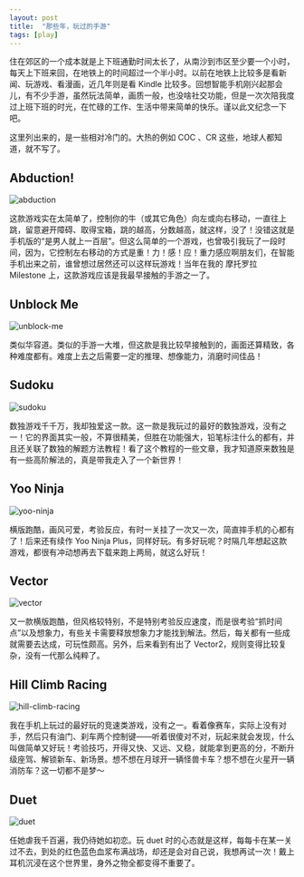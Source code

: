 ```yaml
---
layout: post
title:  "那些年，玩过的手游"
tags: [play]
---
```


住在郊区的一个成本就是上下班通勤时间太长了，从南沙到市区至少要一个小时，每天上下班来回，在地铁上的时间超过一个半小时。以前在地铁上比较多是看新闻、玩游戏、看漫画，近几年则是看 Kindle 比较多。回想智能手机刚兴起那会儿，有不少手游，虽然玩法简单，画质一般，也没啥社交功能，但是一次次陪我度过上班下班的时光，在忙碌的工作、生活中带来简单的快乐。谨以此文纪念一下吧。

这里列出来的，是一些相对冷门的。大热的例如 COC 、CR 这些，地球人都知道，就不写了。

## Abduction!

![abduction](/images/blog/2019-07-10-mobile-games/abduction.jpg)

这款游戏实在太简单了，控制你的牛（或其它角色）向左或向右移动，一直往上跳，留意避开障碍、取得宝箱，跳的越高，分数越高，就这样，没了！没错这就是手机版的“是男人就上一百层”。但这么简单的一个游戏，也曾吸引我玩了一段时间，因为，它控制左右移动的方式是重！力！感！应！重力感应啊朋友们，在智能手机出来之前，谁曾想过居然还可以这样玩游戏！当年在我的 摩托罗拉 Milestone 上，这款游戏应该是我最早接触的手游之一了。

## Unblock Me

![unblock-me](/images/blog/2019-07-10-mobile-games/unblock-me.jpg)

类似华容道。类似的手游一大堆，但这款是我比较早接触到的，画面还算精致，各种难度都有。难度上去之后需要一定的推理、想像能力，消磨时间佳品！

## Sudoku

![sudoku](/images/blog/2019-07-10-mobile-games/sudoku.jpg)

数独游戏千千万，我却独爱这一款。这一款是我玩过的最好的数独游戏，没有之一！它的界面其实一般，不算很精美，但胜在功能强大，铅笔标注什么的都有，并且还关联了数独的解题方法教程！看了这个教程的一些文章，我才知道原来数独是有一些高阶解法的，真是带我走入了一个新世界！

## Yoo Ninja

![yoo-ninja](/images/blog/2019-07-10-mobile-games/yoo-ninja.jpg)

横版跑酷，画风可爱，考验反应，有时一关挂了一次又一次，简直摔手机的心都有了！后来还有续作 Yoo Ninja Plus，同样好玩。有多好玩呢？时隔几年想起这款游戏，都很有冲动想再去下载来跑上两局，就这么好玩！

## Vector

![vector](/images/blog/2019-07-10-mobile-games/vector.jpg)

又一款横版跑酷，但风格较特别，不是特别考验反应速度，而是很考验“抓时间点”以及想象力，有些关卡需要释放想象力才能找到解法。然后，每关都有一些成就需要去达成，可玩性颇高。另外，后来看到有出了 Vector2，规则变得比较复杂，没有一代那么纯粹了。

## Hill Climb Racing

![hill-climb-racing](/images/blog/2019-07-10-mobile-games/hill-climb-racing.jpg)

我在手机上玩过的最好玩的竞速类游戏，没有之一。看着像赛车，实际上没有对手，然后只有油门、刹车两个控制键——听着很傻对不对，玩起来就会发现，什么叫做简单又好玩！考验技巧，开得又快、又远、又稳，就能拿到更高的分，不断升级座驾、解锁新车、新场景。想不想在月球开一辆怪兽卡车？想不想在火星开一辆消防车？这一切都不是梦～
## Duet

![duet](/images/blog/2019-07-10-mobile-games/duet.png)

任她虐我千百遍，我仍待她如初恋。玩 duet 时的心态就是这样，每每卡在某一关过不去，到处的红色蓝色血浆布满战场，却还是会对自己说，我想再试一次！戴上耳机沉浸在这个世界里，身外之物全都变得不重要了。


